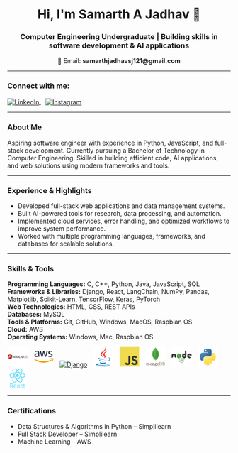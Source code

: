 <h1 align="center">Hi, I'm Samarth A Jadhav 👋</h1>
<h3 align="center">Computer Engineering Undergraduate | Building skills in software development & AI applications</h3>

<p align="center">
📧 Email: <b>samarthjadhavsj121@gmail.com</b>
</p>

---

<h3 align="left">Connect with me:</h3>
<p align="left">
  <a href="https://linkedin.com/in/samarth-jadhav" target="_blank" style="margin-right:10px;">
    <img align="center" src="https://raw.githubusercontent.com/rahuldkjain/github-profile-readme-generator/master/src/images/icons/Social/linked-in-alt.svg" alt="LinkedIn" height="35" width="45" />
  </a>
  <a href="https://instagram.com/_mr_samm____" target="_blank" style="margin-right:10px;">
    <img align="center" src="https://raw.githubusercontent.com/rahuldkjain/github-profile-readme-generator/master/src/images/icons/Social/instagram.svg" alt="Instagram" height="35" width="45" />
  </a>
</p>

---

<h3 align="left">About Me</h3>
<p>
Aspiring software engineer with experience in Python, JavaScript, and full-stack development. Currently pursuing a Bachelor of Technology in Computer Engineering.  
Skilled in building efficient code, AI applications, and web solutions using modern frameworks and tools.
</p>

---

<h3 align="left">Experience & Highlights</h3>
<ul>
<li>Developed full-stack web applications and data management systems.</li>
<li>Built AI-powered tools for research, data processing, and automation.</li>
<li>Implemented cloud services, error handling, and optimized workflows to improve system performance.</li>
<li>Worked with multiple programming languages, frameworks, and databases for scalable solutions.</li>
</ul>

---

<h3 align="left">Skills & Tools</h3>
<p align="left">
<b>Programming Languages:</b> C, C++, Python, Java, JavaScript, SQL<br>
<b>Frameworks & Libraries:</b> Django, React, LangChain, NumPy, Pandas, Matplotlib, Scikit-Learn, TensorFlow, Keras, PyTorch<br>
<b>Web Technologies:</b> HTML, CSS, REST APIs<br>
<b>Databases:</b> MySQL<br>
<b>Tools & Platforms:</b> Git, GitHub, Windows, MacOS, Raspbian OS<br>
<b>Cloud:</b> AWS<br>
<b>Operating Systems:</b> Windows, Mac, Raspbian OS
</p>

<p align="left">
  <a href="https://angular.io" target="_blank" style="margin-right:10px;"><img src="https://raw.githubusercontent.com/devicons/devicon/master/icons/angularjs/angularjs-original-wordmark.svg" alt="AngularJS" width="45" height="45"/></a>
  <a href="https://aws.amazon.com" target="_blank" style="margin-right:10px;"><img src="https://raw.githubusercontent.com/devicons/devicon/master/icons/amazonwebservices/amazonwebservices-original-wordmark.svg" alt="AWS" width="45" height="45"/></a>
  <a href="https://www.djangoproject.com/" target="_blank" style="margin-right:10px;"><img src="https://cdn.worldvectorlogo.com/logos/django.svg" alt="Django" width="45" height="45"/></a>
  <a href="https://www.java.com" target="_blank" style="margin-right:10px;"><img src="https://raw.githubusercontent.com/devicons/devicon/master/icons/java/java-original.svg" alt="Java" width="45" height="45"/></a>
  <a href="https://developer.mozilla.org/en-US/docs/Web/JavaScript" target="_blank" style="margin-right:10px;"><img src="https://raw.githubusercontent.com/devicons/devicon/master/icons/javascript/javascript-original.svg" alt="JavaScript" width="45" height="45"/></a>
  <a href="https://www.mongodb.com/" target="_blank" style="margin-right:10px;"><img src="https://raw.githubusercontent.com/devicons/devicon/master/icons/mongodb/mongodb-original-wordmark.svg" alt="MongoDB" width="45" height="45"/></a>
  <a href="https://nodejs.org" target="_blank" style="margin-right:10px;"><img src="https://raw.githubusercontent.com/devicons/devicon/master/icons/nodejs/nodejs-original-wordmark.svg" alt="NodeJS" width="45" height="45"/></a>
  <a href="https://www.python.org" target="_blank" style="margin-right:10px;"><img src="https://raw.githubusercontent.com/devicons/devicon/master/icons/python/python-original.svg" alt="Python" width="45" height="45"/></a>
  <a href="https://reactjs.org/" target="_blank" style="margin-right:10px;"><img src="https://raw.githubusercontent.com/devicons/devicon/master/icons/react/react-original-wordmark.svg" alt="React" width="45" height="45"/></a>
</p>

---

<h3 align="left">Certifications</h3>
<ul>
<li>Data Structures & Algorithms in Python – Simplilearn</li>
<li>Full Stack Developer – Simplilearn</li>
<li>Machine Learning – AWS</li>
</ul>
